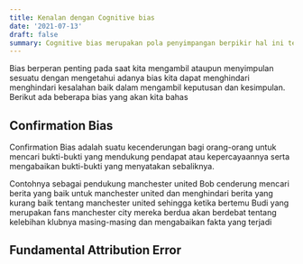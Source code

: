 ```yaml
---
title: Kenalan dengan Cognitive bias
date: '2021-07-13'
draft: false
summary: Cognitive bias merupakan pola penyimpangan berpikir hal ini terjadi karena otak mensimpelkan proses dalam mengolah informasi yang akan mempengaruhi kita dalam mengambil keputusan dan kesimpulan
---
```


Bias berperan penting pada saat kita mengambil ataupun menyimpulan sesuatu dengan mengetahui adanya bias kita dapat menghindari menghindari kesalahan baik dalam mengambil keputusan dan kesimpulan. Berikut ada beberapa bias yang akan kita bahas

## Confirmation Bias

Confirmation Bias adalah suatu kecenderungan bagi orang-orang untuk mencari bukti-bukti yang mendukung pendapat atau kepercayaannya serta mengabaikan bukti-bukti yang menyatakan sebaliknya.

Contohnya sebagai pendukung manchester united Bob cenderung mencari berita yang baik untuk manchester united dan menghindari berita yang kurang baik tentang manchester united sehingga ketika bertemu Budi yang merupakan fans manchester city mereka berdua akan berdebat tentang kelebihan klubnya masing-masing dan mengabaikan fakta yang terjadi

## Fundamental Attribution Error
